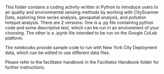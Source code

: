 This folder contains a coding activity written in Python to introduce users to air quality and environmental sensing methods
by working with CityScanner Data, exploring time series analysis, geospatial analysis, and pollution hotspot analysis.
There are 2 versions: 
One is a .py file containing python code and some descriptive text, which can be run in an environment of your choosing.
The other is a .ipynb file intended to be run on the Google CoLab platform. 

The notebooks provide sample code to run with New York City Deployment data, which can be edited to use different data files.

Please refer to the facilitator handbook in the Facilitator Handbook folder for further instructions. 
